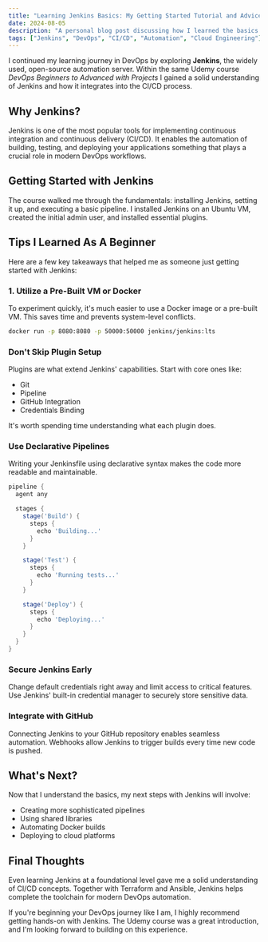 ```yaml
---
title: "Learning Jenkins Basics: My Getting Started Tutorial and Advice"
date: 2024-08-05
description: "A personal blog post discussing how I learned the basics of Jenkins via a course taken on Udemy with beginner-friendly advice and takeaways."
tags: ["Jenkins", "DevOps", "CI/CD", "Automation", "Cloud Engineering"]
---
```


I continued my learning journey in DevOps by exploring **Jenkins**, the widely used, open-source automation server. Within the same Udemy course *DevOps Beginners to Advanced with Projects* I gained a solid understanding of Jenkins and how it integrates into the CI/CD process.

## Why Jenkins?

Jenkins is one of the most popular tools for implementing continuous integration and continuous delivery (CI/CD). It enables the automation of building, testing, and deploying your applications something that plays a crucial role in modern DevOps workflows.

## Getting Started with Jenkins

The course walked me through the fundamentals: installing Jenkins, setting it up, and executing a basic pipeline. I installed Jenkins on an Ubuntu VM, created the initial admin user, and installed essential plugins.

## Tips I Learned As A Beginner

Here are a few key takeaways that helped me as someone just getting started with Jenkins:

### 1. Utilize a Pre-Built VM or Docker

To experiment quickly, it's much easier to use a Docker image or a pre-built VM. This saves time and prevents system-level conflicts.

```bash
docker run -p 8080:8080 -p 50000:50000 jenkins/jenkins:lts
```

### Don't Skip Plugin Setup
Plugins are what extend Jenkins' capabilities. Start with core ones like:

- Git
- Pipeline
- GitHub Integration
- Credentials Binding

It's worth spending time understanding what each plugin does.

### Use Declarative Pipelines
Writing your Jenkinsfile using declarative syntax makes the code more readable and maintainable.

``` groovy
pipeline {
  agent any

  stages {
    stage('Build') {
      steps {
        echo 'Building...'
      }
    }

    stage('Test') {
      steps {
        echo 'Running tests...'
      }
    }

    stage('Deploy') {
      steps {
        echo 'Deploying...'
      }
    }
  }
}

```

### Secure Jenkins Early
Change default credentials right away and limit access to critical features. Use Jenkins' built-in credential manager to securely store sensitive data.

### Integrate with GitHub
Connecting Jenkins to your GitHub repository enables seamless automation. Webhooks allow Jenkins to trigger builds every time new code is pushed.

## What's Next?
Now that I understand the basics, my next steps with Jenkins will involve:

- Creating more sophisticated pipelines
- Using shared libraries
- Automating Docker builds
- Deploying to cloud platforms

## Final Thoughts

Even learning Jenkins at a foundational level gave me a solid understanding of CI/CD concepts. Together with Terraform and Ansible, Jenkins helps complete the toolchain for modern DevOps automation.

If you're beginning your DevOps journey like I am, I highly recommend getting hands-on with Jenkins. The Udemy course was a great introduction, and I'm looking forward to building on this experience.

